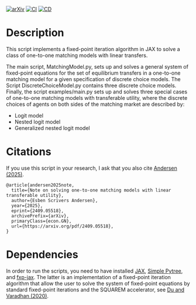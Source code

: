 
[![arXiv](https://img.shields.io/badge/arXiv-2409.05518-b31b1b.svg)](https://arxiv.org/pdf/2409.05518)
[![CI](https://github.com/esbenscriver/SolveOneToOneMatching/actions/workflows/ci.yml/badge.svg)](https://github.com/esbenscriver/SolveOneToOneMatching/actions/workflows/ci.yml)
[![CD](https://github.com/esbenscriver/SolveOneToOneMatching/actions/workflows/cd.yml/badge.svg)](https://github.com/esbenscriver/SolveOneToOneMatching/actions/workflows/cd.yml)



# Description
This script implements a fixed-point iteration algorithm in JAX to solve a class of one-to-one matching models with linear transfers.

The main script, MatchingModel.py, sets up and solves a general system of fixed-point equations for the set of equilibrium transfers in a one-to-one matching model for a given specification of discrete choice models. The Script DiscreteChoiceModel.py contains three discrete choice models. Finally, the script examples/main.py sets up and solves three special cases of one-to-one matching models with transferable utility, where the discrete choices of agents on both sides of the matching market are described by:
 - Logit model
 - Nested logit model
 - Generalized nested logit model

# Citations
If you use this script in your research, I ask that you also cite [Andersen (2025)](https://arxiv.org/pdf/2409.05518).


    @article{andersen2025note,
      title={Note on solving one-to-one matching models with linear transferable utility}, 
      author={Esben Scrivers Andersen},
      year={2025},
      eprint={2409.05518},
      archivePrefix={arXiv},
      primaryClass={econ.GN},
      url={https://arxiv.org/pdf/2409.05518}, 
    }

# Dependencies
In order to run the scripts, you need to have installed [JAX](https://github.com/jax-ml/jax), [Simple Pytree](https://github.com/cgarciae/simple-pytree), and [fxp-jax](https://github.com/esbenscriver/fxp-jax). The latter is an implementation of a fixed-point iteration algorithm that allow the user to solve the system of fixed-point equations by standard fixed-point iterations and the SQUAREM accelerator, see [Du and Varadhan (2020)](https://doi.org/10.18637/jss.v092.i07).

    




